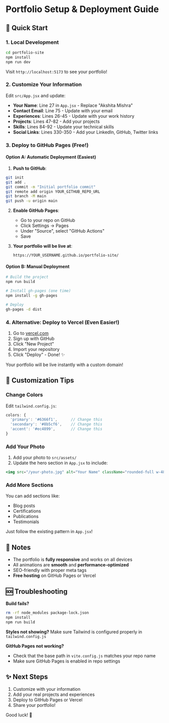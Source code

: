 # Portfolio Setup & Deployment Guide

## 🚀 Quick Start

### 1. Local Development

```bash
cd portfolio-site
npm install
npm run dev
```

Visit `http://localhost:5173` to see your portfolio!

### 2. Customize Your Information

Edit `src/App.jsx` and update:

- **Your Name**: Line 27 in `App.jsx` - Replace "Akshita Mishra" 
- **Contact Email**: Line 75 - Update with your email
- **Experiences**: Lines 26-45 - Update with your work history
- **Projects**: Lines 47-82 - Add your projects
- **Skills**: Lines 84-92 - Update your technical skills
- **Social Links**: Lines 330-350 - Add your LinkedIn, GitHub, Twitter links

### 3. Deploy to GitHub Pages (Free!)

#### Option A: Automatic Deployment (Easiest)

1. **Push to GitHub**:
```bash
git init
git add .
git commit -m "Initial portfolio commit"
git remote add origin YOUR_GITHUB_REPO_URL
git branch -M main
git push -u origin main
```

2. **Enable GitHub Pages**:
   - Go to your repo on GitHub
   - Click Settings → Pages
   - Under "Source", select "GitHub Actions"
   - Save

3. **Your portfolio will be live at**:
   ```
   https://YOUR_USERNAME.github.io/portfolio-site/
   ```

#### Option B: Manual Deployment

```bash
# Build the project
npm run build

# Install gh-pages (one time)
npm install -g gh-pages

# Deploy
gh-pages -d dist
```

### 4. Alternative: Deploy to Vercel (Even Easier!)

1. Go to [vercel.com](https://vercel.com)
2. Sign up with GitHub
3. Click "New Project"
4. Import your repository
5. Click "Deploy" - Done! ✨

Your portfolio will be live instantly with a custom domain!

## 🎨 Customization Tips

### Change Colors

Edit `tailwind.config.js`:
```js
colors: {
  'primary': '#6366f1',      // Change this
  'secondary': '#8b5cf6',    // Change this
  'accent': '#ec4899',       // Change this
}
```

### Add Your Photo

1. Add your photo to `src/assets/`
2. Update the hero section in `App.jsx` to include:
```jsx
<img src="/your-photo.jpg" alt="Your Name" className="rounded-full w-48 h-48" />
```

### Add More Sections

You can add sections like:
- Blog posts
- Certifications
- Publications
- Testimonials

Just follow the existing pattern in `App.jsx`!

## 📝 Notes

- The portfolio is **fully responsive** and works on all devices
- All animations are **smooth** and **performance-optimized**
- SEO-friendly with proper meta tags
- **Free hosting** on GitHub Pages or Vercel

## 🆘 Troubleshooting

**Build fails?**
```bash
rm -rf node_modules package-lock.json
npm install
npm run build
```

**Styles not showing?**
Make sure Tailwind is configured properly in `tailwind.config.js`

**GitHub Pages not working?**
- Check that the base path in `vite.config.js` matches your repo name
- Make sure GitHub Pages is enabled in repo settings

## ✨ Next Steps

1. Customize with your information
2. Add your real projects and experiences
3. Deploy to GitHub Pages or Vercel
4. Share your portfolio!

Good luck! 🎉

